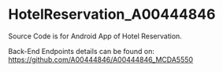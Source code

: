 # HotelReservation_A00444846

Source Code is for Android App of Hotel Reservation.

Back-End Endpoints details can be found on: https://github.com/A00444846/A00444846_MCDA5550
